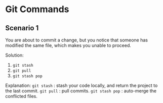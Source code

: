 # Git Commands

## Scenario 1

You are about to commit a change, but you notice that someone has modified the same file, which makes you unable to proceed.   

Solution:
1. `git stash`
2. `git pull`
3. `git stash pop`

Explanation: `git stash` : stash your code locally, and return the project to the last commit. `git pull` : pull commits. `git stash pop` : auto-merge the conflicted files.
